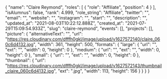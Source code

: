 {
 "name": "Claire Reymond",
 "roles": [
  {
   "role": "Affiliate",
   "position": 4
  }
 ],
 "isAlumnus": false,
 "rank": 4.999,
 "role_string": "Affiliate",
 "twitter": "",
 "email": "",
 "website": "",
 "instagram": "",
 "start": "",
 "description": "",
 "updated_at": "2021-08-03T10:22:12.888Z",
 "created_at": "2021-07-29T15:09:54.933Z",
 "slug": "claire-reymond",
 "events": [],
 "projects": [],
 "picture": {
  "alternativeText": "",
  "url": "https://res.cloudinary.com/dfffh0gkl/image/upload/v1627572140/claire_060c6d4132.jpg",
  "width": 361,
  "height": 500,
  "formats": {
   "large": {
    "url": "",
    "ext": "",
    "width": 0,
    "height": 0
   },
   "medium": {
    "url": "",
    "ext": "",
    "width": 0,
    "height": 0
   },
   "small": {
    "url": "",
    "ext": "",
    "width": 0,
    "height": 0
   },
   "thumbnail": {
    "url": "https://res.cloudinary.com/dfffh0gkl/image/upload/v1627572143/thumbnail_claire_060c6d4132.jpg",
    "ext": ".jpg",
    "width": 113,
    "height": 156
   }
  }
 }
}